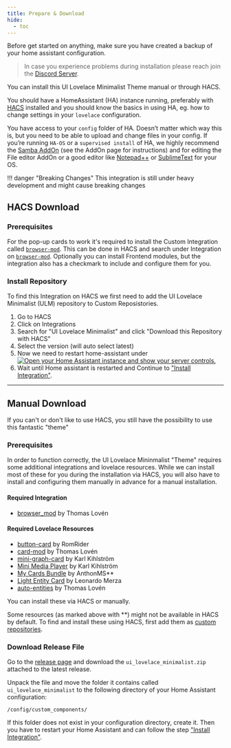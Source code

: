 ```yaml
---
title: Prepare & Download
hide:
  - toc
---
```

<!-- markdownlint-disable MD046 -->
Before get started on anything, make sure you have created a backup of your home assistant configuration.

> In case you experience problems during installation please reach join the [Discord Server](https://discord.gg/TPXg9b7GfR).

You can install this UI Lovelace Minimalist Theme manual or through HACS.

You should have a HomeAssistant (HA) instance running, preferably with [HACS](https://hacs.xyz/) installed and you should know the basics in using HA, eg. how to change settings in your `lovelace` configuration.

You have access to your `config` folder of HA. Doesn’t matter which way this is, but you need to be able to upload and change files in your config. If you’re running `HA-OS` or a `supervised install` of HA, we highly recommend the [Samba AddOn](https://www.home-assistant.io/common-tasks/supervised/#installing-and-using-the-samba-add-on) (see the AddOn page for instructions) and for editing the File editor AddOn or a good editor like [Notepad++](https://notepad-plus-plus.org/) or [SublimeText](https://www.sublimetext.com/) for your OS.

!!! danger "Breaking Changes"
    This integration is still under heavy development and might cause breaking changes

## HACS Download

### Prerequisites

For the pop-up cards to work it's required to install the Custom Integration called [`browser-mod`](https://github.com/thomasloven/hass-browser_mod). This can be done in HACS and search under Integration on [`browser-mod`](https://github.com/thomasloven/hass-browser_mod). Optionally you can install Frontend modules, but the integration also has a checkmark to include and configure them for you.

### Install Repository

To find this Integration on HACS we first need to add the UI Lovelace Minimalist (ULM) repository to Custom Reposistories.

1. Go to HACS
2. Click on Integrations
3. Search for "UI Lovelace Minimalist" and click "Download this Repository with HACS"
4. Select the version (will auto select latest)
5. Now we need to restart home-assistant under [![Open your Home Assistant instance and show your server controls.](https://my.home-assistant.io/badges/server_controls.svg)](https://my.home-assistant.io/redirect/server_controls/)
6. Wait until Home assistant is restarted and Continue to ["Install Integration"](https://ui-lovelace-minimalist.github.io/UI/setup/installation/#install-integration).

---

## Manual Download

If you can't or don't like to use HACS, you still have the possibility to use this fantastic "theme"

### Prerequisites

In order to function correctly, the UI Lovelace Mininmalist "Theme" requires some additional integrations and lovelace resources. While we can install most of these for you during the installation via HACS, you will also have to install and configuring them manually in advance for a manual installation.

#### Required Integration

- [browser_mod](https://github.com/thomasloven/hass-browser_mod) by Thomas Lovén

#### Required Lovelace Resources

- [button-card](https://github.com/custom-cards/button-card) by RomRider
- [card-mod](https://github.com/thomasloven/lovelace-card-mod) by Thomas Lovén
- [mini-graph-card](https://github.com/kalkih/mini-graph-card) by Karl Kihlström
- [Mini Media Player](https://github.com/kalkih/mini-media-player) by Karl Kihlström
- [My Cards Bundle](https://github.com/AnthonMS/my-cards) by AnthonMS**
- [Light Entity Card](https://github.com/ljmerza/light-entity-card) by Leonardo Merza
- [auto-entities](https://github.com/thomasloven/lovelace-auto-entities) by Thomas Lovén

You can install these via HACS or manually.

Some resources (as marked above with **) might not be available in HACS by default.
To find and install these using HACS, first add them as [custom repositories](https://hacs.xyz/docs/faq/custom_repositories/).

### Download Release File

Go to the [release page](https://github.com/UI-Lovelace-Minimalist/UI/releases) and download the `ui_lovelace_minimalist.zip` attached to the latest release.

Unpack the file and move the folder it contains called `ui_lovelace_minimalist` to the following directory of your Home Assistant configuration:

`/config/custom_components/`

If this folder does not exist in your configuration directory, create it.
Then you have to restart your Home Assistant and can follow the step ["Install Integration"](https://ui-lovelace-minimalist.github.io/UI/setup/installation/#install-integration).

